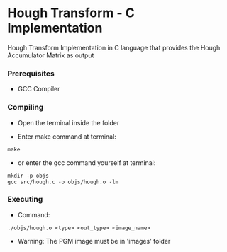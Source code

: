 # Hough Transform - C Implementation

Hough Transform Implementation in C language that provides the Hough Accumulator Matrix as output

### Prerequisites

  - GCC Compiler

### Compiling

- Open the terminal inside the folder

- Enter make command at terminal:

```shell
make
```
- or enter the gcc command yourself at terminal:

```shell
mkdir -p objs
gcc src/hough.c -o objs/hough.o -lm
```

### Executing

- Command:

```shell
./objs/hough.o <type> <out_type> <image_name>
```

- Warning: The PGM image must be in 'images' folder

